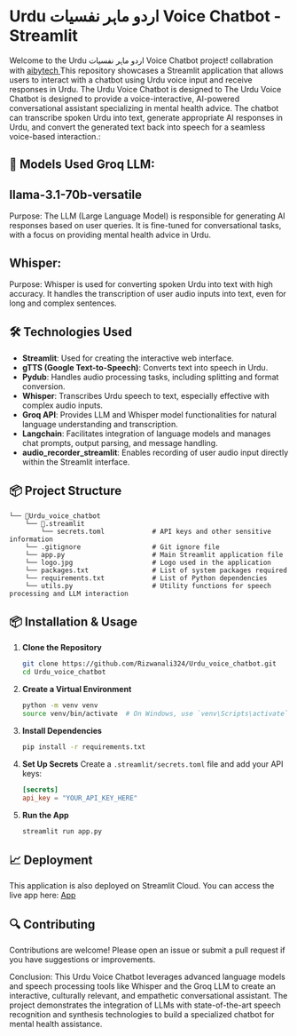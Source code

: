 
# Urdu اردو ماہر نفسیات Voice Chatbot - Streamlit

Welcome to the Urdu اردو ماہر نفسیات Voice Chatbot project! collabration with [ aibytech ](https://www.aibytech.com/) This repository showcases a Streamlit application that allows users to interact with a chatbot using Urdu voice input and receive responses in Urdu.
The Urdu Voice Chatbot is designed to The Urdu Voice Chatbot is designed to provide a voice-interactive, AI-powered conversational assistant specializing in mental health advice. The chatbot can transcribe spoken Urdu into text, generate appropriate AI responses in Urdu, and convert the generated text back into speech for a seamless voice-based interaction.:
## 🚀 **Models Used Groq LLM:**

## llama-3.1-70b-versatile
Purpose: The LLM (Large Language Model) is responsible for generating AI responses based on user queries. It is fine-tuned for conversational tasks, with a focus on providing mental health advice in Urdu.
## Whisper:

Purpose: Whisper is used for converting spoken Urdu into text with high accuracy. It handles the transcription of user audio inputs into text, even for long and complex sentences.
## 🛠️ **Technologies Used**

- **Streamlit**: Used for creating the interactive web interface.
- **gTTS (Google Text-to-Speech)**: Converts text into speech in Urdu.
- **Pydub**: Handles audio processing tasks, including splitting and format conversion.
- **Whisper**: Transcribes Urdu speech to text, especially effective with complex audio inputs.
- **Groq API**: Provides LLM and Whisper model functionalities for natural language understanding and transcription.
- **Langchain**: Facilitates integration of language models and manages chat prompts, output parsing, and message handling.
- **audio_recorder_streamlit**: Enables recording of user audio input directly within the Streamlit interface.


## 📦 **Project Structure**

```
└── 📁Urdu_voice_chatbot
    └── 📁.streamlit
        └── secrets.toml            # API keys and other sensitive information
    └── .gitignore                  # Git ignore file
    └── app.py                      # Main Streamlit application file
    └── logo.jpg                    # Logo used in the application
    └── packages.txt                # List of system packages required
    └── requirements.txt            # List of Python dependencies
    └── utils.py                    # Utility functions for speech processing and LLM interaction

```
## 📦 **Installation & Usage**

1. **Clone the Repository**
    ```bash
    git clone https://github.com/Rizwanali324/Urdu_voice_chatbot.git
    cd Urdu_voice_chatbot
    ```

2. **Create a Virtual Environment**
    ```bash
    python -m venv venv
    source venv/bin/activate  # On Windows, use `venv\Scripts\activate`
    ```

3. **Install Dependencies**
    ```bash
    pip install -r requirements.txt
    ```

4. **Set Up Secrets**
    Create a `.streamlit/secrets.toml` file and add your API keys:
    ```toml
    [secrets]
    api_key = "YOUR_API_KEY_HERE"
    ```

5. **Run the App**
    ```bash
    streamlit run app.py
    ```

## 📈 **Deployment**

This application is also deployed on Streamlit Cloud. You can access the live app here: [ App ](https://urdu-chatbot.streamlit.app/)

## 🔍 **Contributing**

Contributions are welcome! Please open an issue or submit a pull request if you have suggestions or improvements.

Conclusion:
This Urdu Voice Chatbot leverages advanced language models and speech processing tools like Whisper and the Groq LLM to create an interactive, culturally relevant, and empathetic conversational assistant. The project demonstrates the integration of LLMs with state-of-the-art speech recognition and synthesis technologies to build a specialized chatbot for mental health assistance.

